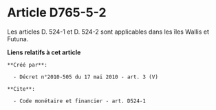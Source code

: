 # Article D765-5-2

Les articles D. 524-1 et D. 524-2 sont applicables dans les îles Wallis et Futuna.

**Liens relatifs à cet article**

	**Créé par**:

	  - Décret n°2010-505 du 17 mai 2010 - art. 3 (V)

	**Cite**:

	  - Code monétaire et financier - art. D524-1
